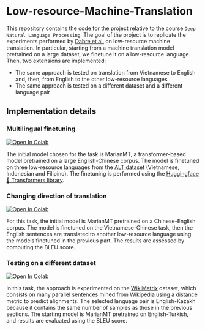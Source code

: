 # Low-resource-Machine-Translation

This repository contains the code for the project relative to the course `Deep Natural Language Processing`. The goal of the project is to replicate the experiments performed by [Dabre et al.](https://aclanthology.org/D19-1146.pdf) on low-resource machine translation. In particular, starting from a machine translation model pretrained on a large dataset, we finetune it on a low-resource language. Then, two extensions are implemented:
* The same approach is tested on translation from Vietnamese to English and, then, from English to the other low-resource languages
* The same approach is tested on a different dataset and a different language pair

## Implementation details

### Multilingual finetuning

[![Open In Colab](https://colab.research.google.com/assets/colab-badge.svg)](https://colab.research.google.com/drive/1FSdk0dYF13gYgiBFm_LhdIydEm9n-mfW?usp=sharing)

The initial model chosen for the task is MarianMT, a transformer-based model pretrained on a large English-Chinese corpus. The model is finetuned on three low-resource languages from the [ALT dataset](https://www2.nict.go.jp/astrec-att/member/mutiyama/ALT/) (Vietnamese, Indonesian and Filipino). The finetuning is performed using the [Huggingface 🤗 Transformers library](https://huggingface.co/docs/transformers/index).

### Changing direction of translation

[![Open In Colab](https://colab.research.google.com/assets/colab-badge.svg)](https://colab.research.google.com/drive/177UvaF0oq9p28fAZpD9vgbMKIkDOFrzK?usp=sharing)

For this task, the initial model is MarianMT pretrained on a Chinese-English corpus. The model is finetuned on the Vietnamese-Chinese task, then the English sentences are translated to another low-resource language using the models finetuned in the previous part. The results are assessed by computing the BLEU score.

### Testing on a different dataset

[![Open In Colab](https://colab.research.google.com/assets/colab-badge.svg)](https://colab.research.google.com/drive/1nuyhqmoJMN13Yxoe_IOoN8dL9NUbzRBm?usp=sharing)

In this task, the approach is experimented on the [WikiMatrix](https://github.com/facebookresearch/LASER/tree/main/tasks/WikiMatrix) dataset, which consists on many parallel sentences mined from Wikipedia using a distance metric to predict alignments. The selected language pair is English-Kazakh because it contains the same number of samples as those in the previous sections. The starting model is MarianMT pretrained on English-Turkish, and results are evaluated using the BLEU score.